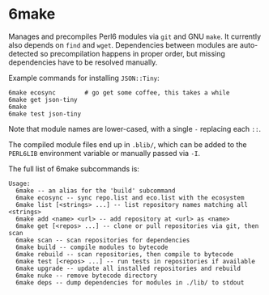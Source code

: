 # 6make

Manages and precompiles Perl6 modules via `git` and GNU `make`. It currently
also depends on `find` and `wget`. Dependencies between modules are
auto-detected so precompilation happens in proper order, but missing
dependencies have to be resolved manually.

Example commands for installing `JSON::Tiny`:

```
6make ecosync        # go get some coffee, this takes a while
6make get json-tiny
6make
6make test json-tiny
```

Note that module names are lower-cased, with a single `-` replacing each `::`.

The compiled module files end up in `.blib/`, which can be added to the
`PERL6LIB` environment variable or manually passed via `-I`.

The full list of 6make subcommands is:

```
Usage:
  6make -- an alias for the 'build' subcommand
  6make ecosync -- sync repo.list and eco.list with the ecosystem
  6make list [<strings> ...] -- list repository names matching all <strings>
  6make add <name> <url> -- add repository at <url> as <name>
  6make get [<repos> ...] -- clone or pull repositories via git, then scan
  6make scan -- scan repositories for dependencies
  6make build -- compile modules to bytecode
  6make rebuild -- scan repositories, then compile to bytecode
  6make test [<repos> ...] -- run tests in repositories if available
  6make upgrade -- update all installed repositories and rebuild
  6make nuke -- remove bytecode directory
  6make deps -- dump dependencies for modules in ./lib/ to stdout
```
